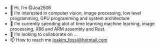 - 👋 Hi, I’m @Joa2506
- 👀 I’m interested in computer vision, image processing, low level programming, GPU programming and system architecture
- 🌱 I’m currently spending alot of time learning machine learning, image processing, X86 and ARM assembly and Rust.
- 💞️ I’m looking to collaborate on ...
- 📫 How to reach me joakim_fossj@hotmail.com

<!---
Joa2506/Joa2506 is a ✨ special ✨ repository because its `README.md` (this file) appears on your GitHub profile.
You can click the Preview link to take a look at your changes.
--->
